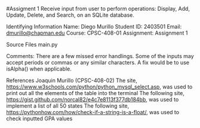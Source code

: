 #Assigment 1
Receive input from user to perform operations: Display, Add, Update, Delete, and Search, on an SQLite database.

Identifying Information
Name: Diego Murillo
Student ID: 2403501
Email: dmurillo@chapman.edu
Course: CPSC-408-01
Assignment: Assignment 1

Source Files
main.py

Comments:
There are a few missed error handlings. Some of the inputs may accept periods or commas or any similar characters. A fix would be to use isAlpha() when applicable.

References
Joaquin Murillo (CPSC-408-02)
The site, https://www.w3schools.com/python/python_mysql_select.asp, was used to print out all the elements of the table into the terminal
The following site, https://gist.github.com/norcal82/e4c7e8113f377db184bb, was used to implement a list of all 50 states
The following site, https://pythonhow.com/how/check-if-a-string-is-a-float/, was used to check inputted GPA values
